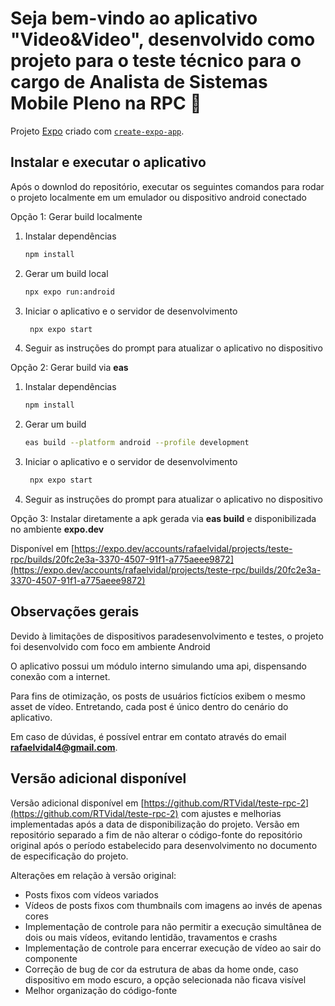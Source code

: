 # Seja bem-vindo ao aplicativo "Video&Video", desenvolvido como projeto para o teste técnico para o cargo de Analista de Sistemas Mobile Pleno na RPC 👋

Projeto [Expo](https://expo.dev) criado com [`create-expo-app`](https://www.npmjs.com/package/create-expo-app).


## Instalar e executar o aplicativo

Após o downlod do repositório, executar os seguintes comandos para rodar o projeto localmente em um emulador ou dispositivo android conectado

Opção 1: Gerar build localmente

1. Instalar dependências

   ```bash
   npm install
   ```

2. Gerar um build local

   ```bash
   npx expo run:android
   ```

3. Iniciar o aplicativo e o servidor de desenvolvimento

   ```bash
    npx expo start
   ```

4. Seguir as instruções do prompt para atualizar o aplicativo no dispositivo

Opção 2: Gerar build via **eas**

1. Instalar dependências

   ```bash
   npm install
   ```

2. Gerar um build

   ```bash
   eas build --platform android --profile development
   ```

3. Iniciar o aplicativo e o servidor de desenvolvimento

   ```bash
    npx expo start
   ```

4. Seguir as instruções do prompt para atualizar o aplicativo no dispositivo

Opção 3: Instalar diretamente a apk gerada via **eas build** e disponibilizada no ambiente **expo.dev**

Disponível em [https://expo.dev/accounts/rafaelvidal/projects/teste-rpc/builds/20fc2e3a-3370-4507-91f1-a775aeee9872](https://expo.dev/accounts/rafaelvidal/projects/teste-rpc/builds/20fc2e3a-3370-4507-91f1-a775aeee9872)

## Observações gerais

Devido à limitações de dispositivos paradesenvolvimento e testes, o projeto foi desenvolvido com foco em ambiente Android

O aplicativo possui um módulo interno simulando uma api, dispensando conexão com a internet.

Para fins de otimização, os posts de usuários fictícios exibem o mesmo asset de vídeo. Entretando, cada post é único dentro do cenário do aplicativo.

Em caso de dúvidas, é possível entrar em contato através do email **rafaelvidal4@gmail.com**.

## Versão adicional disponível

Versão adicional disponível em [https://github.com/RTVidal/teste-rpc-2](https://github.com/RTVidal/teste-rpc-2) com ajustes e melhorias implementadas após a data de disponibilização do projeto. Versão em repositório separado a fim de não alterar o código-fonte do repositório original após o período estabelecido para desenvolvimento no documento de especificação do projeto.

Alterações em relação à versão original:

- Posts fixos com vídeos variados
- Vídeos de posts fixos com thumbnails com imagens ao invés de apenas cores
- Implementação de controle para não permitir a execução simultânea de dois ou mais vídeos, evitando lentidão, travamentos e crashs
- Implementação de controle para encerrar execução de vídeo ao sair do componente
- Correção de bug de cor da estrutura de abas da home onde, caso dispositivo em modo escuro, a opção selecionada não ficava visível
- Melhor organização do código-fonte